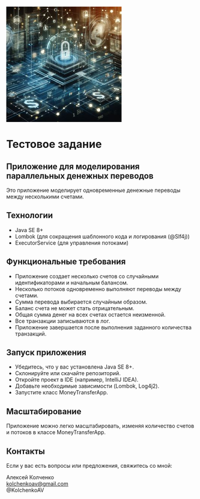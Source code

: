 ![Иллюстрация к проекту](OIG4.jpg)
# Тестовое задание

## Приложение для моделирования параллельных денежных переводов

Это приложение моделирует одновременные денежные переводы между несколькими счетами.

## Технологии
* Java SE 8+
* Lombok (для сокращения шаблонного кода и логирования  (@Slf4j))
* ExecutorService (для управления потоками)

## Функциональные требования
* Приложение создает несколько счетов со случайными идентификаторами и начальным балансом.
* Несколько потоков одновременно выполняют переводы между счетами.
* Сумма перевода выбирается случайным образом.
* Баланс счета не может стать отрицательным.
* Общая сумма денег на всех счетах остается неизменной.
* Все транзакции записываются в лог.
* Приложение завершается после выполнения заданного количества транзакций.

## Запуск приложения
* Убедитесь, что у вас установлена Java SE 8+.
* Склонируйте или скачайте репозиторий.
* Откройте проект в IDE (например, IntelliJ IDEA).
* Добавьте необходимые зависимости (Lombok, Log4j2).
* Запустите класс MoneyTransferApp.

## Масштабирование
Приложение можно легко масштабировать, изменяя количество счетов и потоков в классе MoneyTransferApp.

## Контакты
Если у вас есть вопросы или предложения, свяжитесь со мной:

Алексей Колченко  
kolchenkoav@gmail.com  
@KolchenkoAV